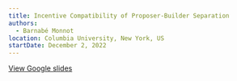 ```yaml
---
title: Incentive Compatibility of Proposer-Builder Separation
authors:
  - Barnabé Monnot
location: Columbia University, New York, US
startDate: December 2, 2022
---
```


[View Google slides](https://docs.google.com/presentation/d/1K1vKDwBqkEZmYzmRgN8HkSmIq5_yDQmxTh3VlACqn6k/edit?usp=drive_link)
